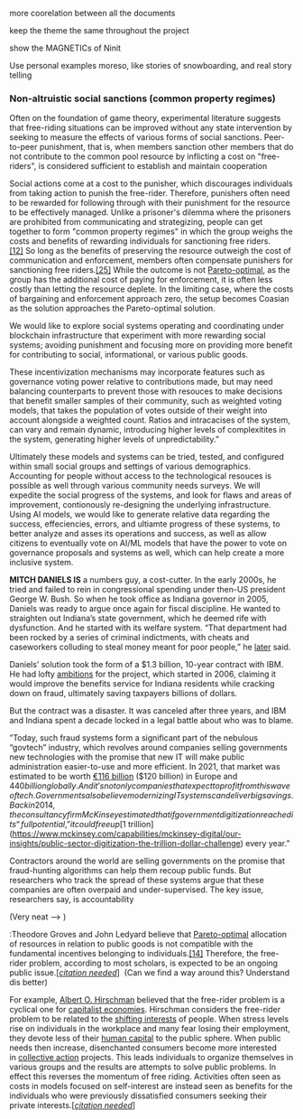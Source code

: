 more coorelation between all the documents

keep the theme the same throughout the project

show the MAGNETICs of Ninit

Use personal examples moreso, like stories of snowboarding, and real story telling

### **Non-altruistic social sanctions (common property regimes)**

Often on the foundation of game theory, experimental literature suggests that free-riding situations can be improved without any state intervention by seeking to measure the effects of various forms of social sanctions. Peer-to-peer punishment, that is, when members sanction other members that do not contribute to the common pool resource by inflicting a cost on "free-riders", is considered sufficient to establish and maintain cooperation

Social actions come at a cost to the punisher, which discourages individuals from taking action to punish the free-rider. Therefore, punishers often need to be rewarded for following through with their punishment for the resource to be effectively managed. Unlike a prisoner's dilemma where the prisoners are prohibited from communicating and strategizing, people can get together to form "common property regimes" in which the group weighs the costs and benefits of rewarding individuals for sanctioning free riders.[[12]](https://en.wikipedia.org/wiki/Free-rider_problem#cite_note-Understanding_Institutional_Diversity-12) So long as the benefits of preserving the resource outweigh the cost of communication and enforcement, members often compensate punishers for sanctioning free riders.[[25]](https://en.wikipedia.org/wiki/Free-rider_problem#cite_note-Governing_the_Commons-25) While the outcome is not [Pareto-optimal](https://en.wikipedia.org/wiki/Pareto-optimal), as the group has the additional cost of paying for enforcement, it is often less costly than letting the resource deplete. In the limiting case, where the costs of bargaining and enforcement approach zero, the setup becomes Coasian as the solution approaches the Pareto-optimal solution.

We would like to explore social systems operating and coordinating under blockchain infrastructure that experiment with more rewarding social systems; avoiding punishment and focusing more on providing more benefit for contributing to social, informational, or various public goods.

These incentivization mechanisms may incorporate features such as governance voting power relative to contributions made, but may need balancing counterparts to prevent those with resouces to make decisions that benefit smaller samples of their community, such as weighted voting models, that takes the population of votes outside of their weight into account alongside a weighted count. Ratios and intracacises of the system, can vary and remain dynamic, introducing higher levels of complexitites in the system, generating higher levels of unpredictability.”

Ultimately these models and systems can be tried, tested, and configured within small social groups and settings of various demographics. Accounting for people without access to the technological resouces is possible as well through various community needs surveys. We will expedite the social progress of the systems, and look for flaws and areas of improvement, contionously re-designing the underlying infrastructure. Using AI models, we would like to generate relative data regarding the success, effeciencies, errors, and ultiamte progress of these systems, to better analyze and asses its operations and success, as well as allow citizens to eventually vote on AI/ML models that have the power to vote on governance proposals and systems as well, which can help create a more inclusive system.

**MITCH DANIELS IS** a numbers guy, a cost-cutter. In the early 2000s, he tried and failed to rein in congressional spending under then-US president George W. Bush. So when he took office as Indiana governor in 2005, Daniels was ready to argue once again for fiscal discipline. He wanted to straighten out Indiana’s state government, which he deemed rife with dysfunction. And he started with its welfare system. “That department had been rocked by a series of criminal indictments, with cheats and caseworkers colluding to steal money meant for poor people,” he [later](https://archive.courierpress.com/opinion/gov-mitch-daniels-results-in-on-welfare-overhaul-critics-may-update-complaints-ep-444074509-327265562.html/) said.

Daniels’ solution took the form of a $1.3 billion, 10-year contract with IBM. He had lofty [ambitions](https://www.in.gov/governorhistory/mitchdaniels/files/pressreleases/2006/12-28-06.html) for the project, which started in 2006, claiming it would improve the benefits service for Indiana residents while cracking down on fraud, ultimately saving taxpayers billions of dollars.

But the contract was a disaster. It was canceled after three years, and IBM and Indiana spent a decade locked in a legal battle about who was to blame.

”Today, such fraud systems form a significant part of the nebulous “govtech” industry, which revolves around companies selling governments new technologies with the promise that new IT will make public administration easier-to-use and more efficient. In 2021, that market was estimated to be worth [€116 billion](https://view.publitas.com/public-1/the-state-of-european-govtech-report/page/30-31) ($120 billion) in Europe and $440 billion globally. And it’s not only companies that expect to profit from this wave of tech. Governments also believe modernizing IT systems can deliver big savings. Back in 2014, the consultancy firm McKinsey estimated that if government digitization reached its “full potential,” it could free up [$1 trillion](https://www.mckinsey.com/capabilities/mckinsey-digital/our-insights/public-sector-digitization-the-trillion-dollar-challenge) every year.”

Contractors around the world are selling governments on the promise that fraud-hunting algorithms can help them recoup public funds. But researchers who track the spread of these systems argue that these companies are often overpaid and under-supervised. The key issue, researchers say, is accountability

(Very neat —> )

:Theodore Groves and John Ledyard believe that [Pareto-optimal](https://en.wikipedia.org/wiki/Pareto_optimal) allocation of resources in relation to public goods is not compatible with the fundamental incentives belonging to individuals.[[14]](https://en.wikipedia.org/wiki/Free-rider_problem#cite_note-14) Therefore, the free-rider problem, according to most scholars, is expected to be an ongoing public issue.[_[citation needed](https://en.wikipedia.org/wiki/Wikipedia:Citation_needed)_]  (Can we find a way around this? Understand dis better)

For example, [Albert O. Hirschman](https://en.wikipedia.org/wiki/Albert_O._Hirschman) believed that the free-rider problem is a cyclical one for [capitalist economies](https://en.wikipedia.org/wiki/Capitalist_economics). Hirschman considers the free-rider problem to be related to the [shifting interests](https://en.wikipedia.org/wiki/Shifting_interest) of people. When stress levels rise on individuals in the workplace and many fear losing their employment, they devote less of their [human capital](https://en.wikipedia.org/wiki/Human_capital) to the public sphere. When public needs then increase, disenchanted consumers become more interested in [collective action](https://en.wikipedia.org/wiki/Collective_action) projects. This leads individuals to organize themselves in various groups and the results are attempts to solve public problems. In effect this reverses the momentum of free riding. Activities often seen as costs in models focused on self-interest are instead seen as benefits for the individuals who were previously dissatisfied consumers seeking their private interests.[_[citation needed](https://en.wikipedia.org/wiki/Wikipedia:Citation_needed)_]